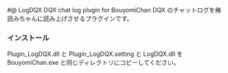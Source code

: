 #@ LogDQX
DQX chat log plugin for BouyomiChan
DQX のチャットログを棒読みちゃんに読み上げさせるプラグインです。

### インストール

Plugin_LogDQX.dll と Plugin_LogDQX.setting と LogDQX.dll を BouyomiChan.exe と同じディレクトリにコピーしてください。
